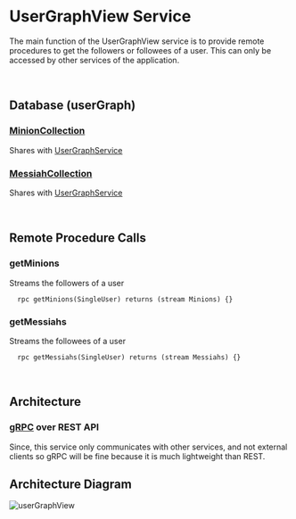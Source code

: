 
# UserGraphView Service

The main function of the UserGraphView service is to provide remote procedures to get the followers or followees of a user. This can only be accessed by other services of the application.

<br>

## Database (userGraph)

### [MinionCollection](../user-graph/README.md#minioncollection)
Shares with [UserGraphService](../user-graph)

### [MessiahCollection](../user-graph/README.md#messiahcollection)
Shares with [UserGraphService](../user-graph)

<br>

## Remote Procedure Calls

### getMinions

Streams the followers of a user

```code
  rpc getMinions(SingleUser) returns (stream Minions) {}
```


### getMessiahs

Streams the followees of a user

```code
  rpc getMessiahs(SingleUser) returns (stream Messiahs) {}
```

<br>

## Architecture

### [gRPC](https://grpc.io/) over REST API
Since, this service only communicates with other services, and not external clients so gRPC will be fine because it is much lightweight than REST.

## Architecture Diagram
![userGraphView](https://user-images.githubusercontent.com/58662119/206082371-29eef34f-99e5-4058-a89f-5a20cbcee3a3.png)